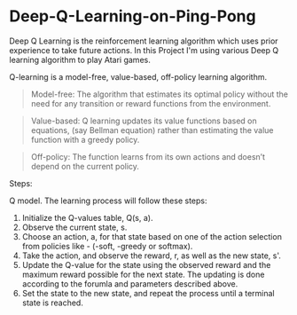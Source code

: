 # Deep-Q-Learning-on-Ping-Pong
Deep Q Learning is the reinforcement learning algorithm which uses prior experience to take future actions. In this Project I'm using various Deep Q learning algorithm to play Atari games.


Q-learning is a model-free, value-based, off-policy learning algorithm.


> Model-free: The algorithm that estimates its optimal policy without the need for any transition or reward functions from the environment.


> Value-based: Q learning updates its value functions based on equations, (say Bellman equation) rather than estimating the value function with a greedy policy.


> Off-policy: The function learns from its own actions and doesn’t depend on the current policy.

Steps:

 Q model. The learning process will follow these steps:

1.   Initialize the Q-values table, Q(s, a).
1.   Observe the current state, s.
1.   Choose an action, a, for that state based on one of the action selection from policies like - (-soft, -greedy or softmax).
2.   Take the action, and observe the reward, r, as well as the new state, s'.
2.   Update the Q-value for the state using the observed reward and the maximum reward possible for the next state. The updating is done according to the forumla and parameters described above.
2.   Set the state to the new state, and repeat the process until a terminal state is reached.
